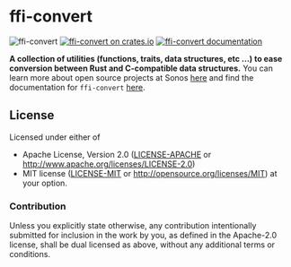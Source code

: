 # ffi-convert
![ffi-convert](https://github.com/snipsco/snips-utils-rs/workflows/Rust/badge.svg?branch=master&event=push)
[![ffi-convert on crates.io](https://img.shields.io/crates/v/ffi-convert.svg)](https://crates.io/crates/ffi-convert)
[![ffi-convert documentation](https://docs.rs/ffi-convert/badge.svg)](https://docs.rs/ffi-convert/)

**A collection of utilities (functions, traits, data structures, etc ...) to ease conversion between Rust and C-compatible data structures.**
You can learn more about open source projects at Sonos [here](https://tech-blog.sonos.com/posts/three-open-source-sonos-projects-in-rust/) and find the documentation for `ffi-convert` [here](https://docs.rs/ffi-convert). 

## License

Licensed under either of
 * Apache License, Version 2.0 ([LICENSE-APACHE](LICENSE-APACHE) or http://www.apache.org/licenses/LICENSE-2.0)
 * MIT license ([LICENSE-MIT](LICENSE-MIT) or http://opensource.org/licenses/MIT)
at your option.

### Contribution

Unless you explicitly state otherwise, any contribution intentionally submitted
for inclusion in the work by you, as defined in the Apache-2.0 license, shall
be dual licensed as above, without any additional terms or conditions.
